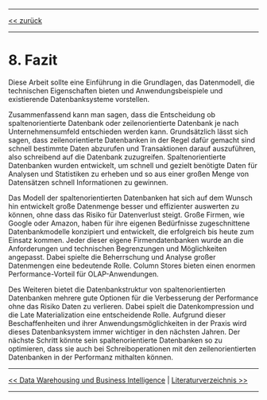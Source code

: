 ***

[<< zurück](02_toc.md)

***

# 8. Fazit

Diese Arbeit sollte eine Einführung in die Grundlagen, das Datenmodell, die technischen Eigenschaften bieten und Anwendungsbeispiele und existierende Datenbanksysteme vorstellen.

Zusammenfassend kann man sagen, dass die Entscheidung ob spaltenorientierte Datenbank oder zeilenorientierte Datenbank je nach Unternehmensumfeld entschieden werden kann. Grundsätzlich lässt sich sagen, dass zeilenorientierte Datenbanken in der Regel dafür gemacht sind schnell bestimmte Daten abzurufen und Transaktionen darauf auszuführen, also schreibend auf die Datenbank zuzugreifen. Spaltenorientierte Datenbanken wurden entwickelt, um schnell und gezielt benötigte Daten für Analysen und Statistiken zu erheben und so aus einer großen Menge von Datensätzen schnell Informationen zu gewinnen.

Das Modell der spaltenorientierten Datenbanken hat sich auf dem Wunsch hin entwickelt große Datenmenge besser und effizienter auswerten zu können, ohne dass das Risiko für Datenverlust steigt. Große Firmen, wie Google oder Amazon, haben für ihre eigenen Bedürfnisse zugeschnittene Datenbankmodelle konzipiert und entwickelt, die erfolgreich bis heute zum Einsatz kommen. Jeder dieser eigene Firmendatenbanken wurde an die Anforderungen und technischen Begrenzungen und Möglichkeiten angepasst. Dabei spielte die Beherrschung und Analyse großer Datenmengen eine bedeutende Rolle. Column Stores bieten einen enormen Performance-Vorteil für OLAP-Anwendungen.

Des Weiteren bietet die Datenbankstruktur von spaltenorientierten Datenbanken mehrere gute Optionen für die Verbesserung der Performance ohne das Risiko Daten zu verlieren. Dabei spielt die Datenkompression und die Late Materialization eine entscheidende Rolle.
Aufgrund dieser Beschaffenheiten und ihrer Anwendungsmöglichkeiten in der Praxis wird dieses Datenbanksystem immer wichtiger in den nächsten Jahren. Der nächste Schritt könnte sein spaltenorientierte Datenbanken so zu optimieren, dass sie auch bei Schreiboperationen mit den zeilenorientierten Datenbanken in der Performanz mithalten können.




***

[<< Data Warehousing und Business Intelligence](09_data_warehouse.md) | [Literaturverzeichnis >>](references.md)

***